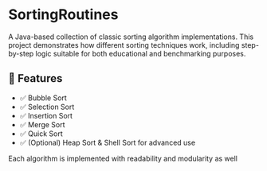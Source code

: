  # SortingRoutines

A Java-based collection of classic sorting algorithm implementations. This project demonstrates how different sorting techniques work, including step-by-step logic suitable for both educational and benchmarking purposes.
  
## 🚀 Features 
 
- ✅ Bubble Sort
- ✅ Selection Sort
- ✅ Insertion Sort
- ✅ Merge Sort 
- ✅ Quick Sort
- ✅ (Optional) Heap Sort & Shell Sort for advanced use  
  
Each algorithm is implemented with readability and modularity as well     
    
 
     
    
     
  
 
     
  
   
 

